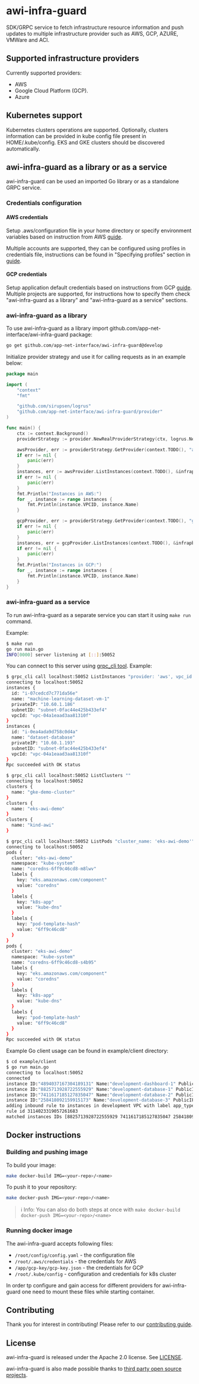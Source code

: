 # awi-infra-guard

SDK/GRPC service to fetch infrastructure resource information and push updates to multiple infrastructure provider such as AWS, GCP, AZURE, VMWare and ACI.

## Supported infrastructure providers

Currently supported providers:

- AWS
- Google Cloud Platform (GCP).
- Azure

## Kubernetes support

Kubernetes clusters operations are supported. Optionally, clusters information can be provided in kube config file present in
HOME/.kube/config. EKS and GKE clusters should be discovered automatically.

## awi-infra-guard as a library or as a service

awi-infra-guard can be used an imported Go library or as a standalone GRPC service.

### Credentials configuration

#### AWS credentials

Setup .aws/configuration file in your home directory or specify environment variables based on instruction from AWS
[guide](https://docs.aws.amazon.com/sdk-for-go/v1/developer-guide/configuring-sdk.html#specifying-credentials).

Multiple accounts are supported, they can be configured using profiles in credentials file, instructions can be found in
"Specifying profiles" section in [guide](https://docs.aws.amazon.com/sdk-for-go/v1/developer-guide/configuring-sdk.html#specifying-credentials).

#### GCP credentials

Setup application default credentials based on instructions from GCP [guide](https://cloud.google.com/docs/authentication/application-default-credentials).
Multiple projects are supported, for instructions how to specify them check "awi-infra-guard as a library" and "awi-infra-guard as a service"
sections.

### awi-infra-guard as a library

To use awi-infra-guard as a library import github.com/app-net-interface/awi-infra-guard package:

```sh
go get github.com/app-net-interface/awi-infra-guard@develop
```

Initialize provider strategy and use it for calling requests as in an example below:

```go
package main

import (
    "context"
    "fmt"

    "github.com/sirupsen/logrus"
    "github.com/app-net-interface/awi-infra-guard/provider"
)

func main() {
    ctx := context.Background()
    providerStrategy := provider.NewRealProviderStrategy(ctx, logrus.New(), "")

    awsProvider, err := providerStrategy.GetProvider(context.TODO(), "aws")
    if err != nil {
        panic(err)
    }
    instances, err := awsProvider.ListInstances(context.TODO(), &infrapb.ListInstancesRequest{})
    if err != nil {
        panic(err)
    }
    fmt.Println("Instances in AWS:")
    for _, instance := range instances {
        fmt.Println(instance.VPCID, instance.Name)
    }

    gcpProvider, err := providerStrategy.GetProvider(context.TODO(), "gcp")
    if err != nil {
        panic(err)
    }
    instances, err = gcpProvider.ListInstances(context.TODO(), &infrapb.ListInstancesRequest{})
    if err != nil {
        panic(err)
    }
    fmt.Println("Instances in GCP:")
    for _, instance := range instances {
        fmt.Println(instance.VPCID, instance.Name)
    }
}
```

### awi-infra-guard as a service

To run awi-infra-guard as a separate service you can start it using `make run` command.

Example:

```sh
$ make run
go run main.go
INFO[0000] server listening at [::]:50052
```

You can connect to this server using [grpc_cli tool](https://github.com/grpc/grpc/blob/master/doc/command_line_tool.md).
Example:

```sh
$ grpc_cli call localhost:50052 ListInstances "provider: 'aws', vpc_id: 'vpc-04a1eaad3aa81310f'"
connecting to localhost:50052
instances {
  id: "i-07cedcd7c771da56e"
  name: "machine-learning-dataset-vm-1"
  privateIP: "10.60.1.186"
  subnetID: "subnet-0fac44e425b433ef4"
  vpcId: "vpc-04a1eaad3aa81310f"
}
instances {
  id: "i-0ea4ada9d758c0d4a"
  name: "dataset-database"
  privateIP: "10.60.1.193"
  subnetID: "subnet-0fac44e425b433ef4"
  vpcId: "vpc-04a1eaad3aa81310f"
}
Rpc succeeded with OK status

$ grpc_cli call localhost:50052 ListClusters ""
connecting to localhost:50052
clusters {
  name: "gke-demo-cluster"
}
clusters {
  name: "eks-awi-demo"
}
clusters {
  name: "kind-awi"
}

$ grpc_cli call localhost:50052 ListPods "cluster_name: 'eks-awi-demo'"
connecting to localhost:50052
pods {
  cluster: "eks-awi-demo"
  namespace: "kube-system"
  name: "coredns-6ff9c46cd8-m8lwv"
  labels {
    key: "eks.amazonaws.com/component"
    value: "coredns"
  }
  labels {
    key: "k8s-app"
    value: "kube-dns"
  }
  labels {
    key: "pod-template-hash"
    value: "6ff9c46cd8"
  }
}
pods {
  cluster: "eks-awi-demo"
  namespace: "kube-system"
  name: "coredns-6ff9c46cd8-s4b95"
  labels {
    key: "eks.amazonaws.com/component"
    value: "coredns"
  }
  labels {
    key: "k8s-app"
    value: "kube-dns"
  }
  labels {
    key: "pod-template-hash"
    value: "6ff9c46cd8"
  }
}
Rpc succeeded with OK status
```

Example Go client usage can be found in example/client directory:

```sh
$ cd example/client
$ go run main.go
connecting to localhost:50052
connected
instance ID:"4894037167304189131" Name:"development-dashboard-1" PublicIP:"35.212.252.162" PrivateIP:"10.150.0.2" SubnetID:"development-subnet-1" VPCID:"development"
instance ID:"8825713928722555929" Name:"development-database-1" PublicIP:"35.212.129.188" PrivateIP:"10.150.0.3" SubnetID:"development-subnet-1" VPCID:"development"
instance ID:"7411617185127835047" Name:"development-database-2" PublicIP:"35.212.176.237" PrivateIP:"10.150.0.4" SubnetID:"development-subnet-1" VPCID:"development"
instance ID:"258418092159915173" Name:"development-database-3" PublicIP:"35.212.218.134" PrivateIP:"10.150.0.7" SubnetID:"development-subnet-1" VPCID:"development"
adding inbound rule to instances in development VPC with label app_type:database
rule id 3114023319057261683
matched instances IDs [8825713928722555929 7411617185127835047 258418092159915173]
```

## Docker instructions

### Building and pushing image

To build your image:

```sh
make docker-build IMG=<your-repo>/<name>
```

To push it to your repository:

```sh
make docker-push IMG=<your-repo>/<name>
```

> ℹ️ Info: You can also do both steps at once with
> `make docker-build docker-push IMG=<your-repo>/<name>`

### Running docker image

The awi-infra-guard accepts following files:

- `/root/config/config.yaml` - the configuration file
- `/root/.aws/credentials` - the credentials for AWS
- `/app/gcp-key/gcp-key.json` - the credentials for GCP
- `/root/.kube/config` - configuration and credentials for k8s cluster

In order tp configure and gain access for different providers for awi-infra-guard
one need to mount these files while starting container.

## Contributing

Thank you for interest in contributing! Please refer to our
[contributing guide](CONTRIBUTING.md).

## License

awi-infra-guard is released under the Apache 2.0 license. See
[LICENSE](./LICENSE).

awi-infra-guard is also made possible thanks to
[third party open source projects](NOTICE).
